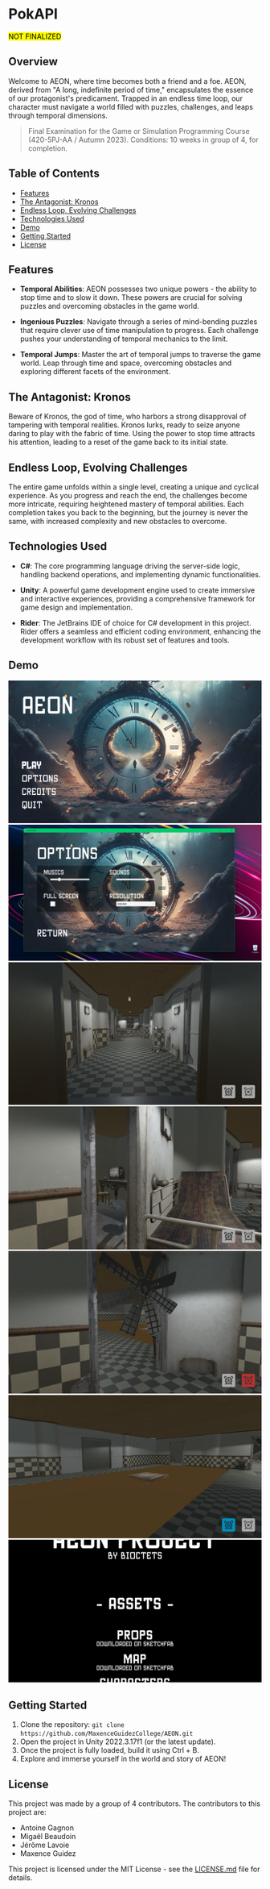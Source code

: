 # PokAPI
<mark>NOT FINALIZED<mark>

## Overview
Welcome to AEON, where time becomes both a friend and a foe. AEON, derived from "A long, indefinite period of time," encapsulates the essence of our protagonist's predicament. Trapped in an endless time loop, our character must navigate a world filled with puzzles, challenges, and leaps through temporal dimensions.
> Final Examination for the Game or Simulation Programming Course (420-5PJ-AA / Autumn 2023). Conditions: 10 weeks in group of 4, for completion.

## Table of Contents
- [Features](#features)
- [The Antagonist: Kronos](#the-antagonist-kronos)
- [Endless Loop, Evolving Challenges](#endless-loop-evolving-challenges)
- [Technologies Used](#technologies-used)
- [Demo](#demo)
- [Getting Started](#getting-started)
- [License](#license)

## Features

- **Temporal Abilities**: AEON possesses two unique powers - the ability to stop time and to slow it down. These powers are crucial for solving puzzles and overcoming obstacles in the game world.

- **Ingenious Puzzles**: Navigate through a series of mind-bending puzzles that require clever use of time manipulation to progress. Each challenge pushes your understanding of temporal mechanics to the limit.

- **Temporal Jumps**: Master the art of temporal jumps to traverse the game world. Leap through time and space, overcoming obstacles and exploring different facets of the environment.

## The Antagonist: Kronos

Beware of Kronos, the god of time, who harbors a strong disapproval of tampering with temporal realities. Kronos lurks, ready to seize anyone daring to play with the fabric of time. Using the power to stop time attracts his attention, leading to a reset of the game back to its initial state.

## Endless Loop, Evolving Challenges

The entire game unfolds within a single level, creating a unique and cyclical experience. As you progress and reach the end, the challenges become more intricate, requiring heightened mastery of temporal abilities. Each completion takes you back to the beginning, but the journey is never the same, with increased complexity and new obstacles to overcome.

## Technologies Used

- **C#**: The core programming language driving the server-side logic, handling backend operations, and implementing dynamic functionalities.

- **Unity**: A powerful game development engine used to create immersive and interactive experiences, providing a comprehensive framework for game design and implementation.

- **Rider**: The JetBrains IDE of choice for C# development in this project. Rider offers a seamless and efficient coding environment, enhancing the development workflow with its robust set of features and tools.

## Demo
![Screenshot](docs/images/screenshot_2024-01-20_1.png)
![Screenshot](docs/images/screenshot_2024-01-20_2.png)
![Screenshot](docs/images/screenshot_2024-01-20_3.png)
![Screenshot](docs/images/screenshot_2024-01-20_4.png)
![Screenshot](docs/images/screenshot_2024-01-20_5.png)
![Screenshot](docs/images/screenshot_2024-01-20_6.png)
![Screenshot](docs/images/screenshot_2024-01-20_7.png)

## Getting Started

1. Clone the repository: `git clone https://github.com/MaxenceGuidezCollege/AEON.git`
2. Open the project in Unity 2022.3.17f1 (or the latest update).
3. Once the project is fully loaded, build it using Ctrl + B.
4. Explore and immerse yourself in the world and story of AEON!

## License

This project was made by a group of 4 contributors. The contributors to this project are:

- Antoine Gagnon
- Migaël Beaudoin
- Jérôme Lavoie
- Maxence Guidez

This project is licensed under the MIT License - see the [LICENSE.md](LICENSE.md) file for details.